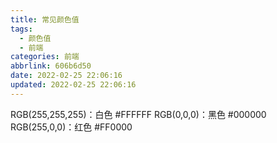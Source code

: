 ```yaml
---
title: 常见颜色值
tags:
  - 颜色值
  - 前端
categories: 前端
abbrlink: 606b6d50
date: 2022-02-25 22:06:16
updated: 2022-02-25 22:06:16
---
```


RGB(255,255,255)：白色   #FFFFFF
RGB(0,0,0)：黑色  #000000
RGB(255,0,0)：红色  #FF0000
